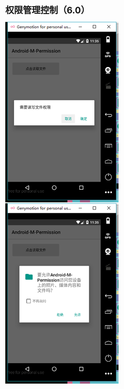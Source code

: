 # 权限管理控制（6.0）
![ image ]( https://github.com/yufeilong92/Android-M-Permission-master/blob/master/icon/a.png ) 
![ image ]( https://github.com/yufeilong92/Android-M-Permission-master/blob/master/icon/b.png ) 